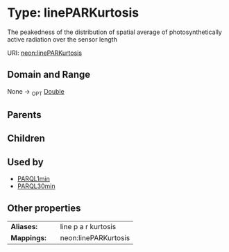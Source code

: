 
# Type: linePARKurtosis


The peakedness of the distribution of  spatial average of photosynthetically active radiation over the sensor length

URI: [neon:linePARKurtosis](https://data.neonscience.org/linePARKurtosis)


## Domain and Range

None ->  <sub>OPT</sub> [Double](types/Double.md)

## Parents


## Children


## Used by

 * [PARQL1min](PARQL1min.md)
 * [PARQL30min](PARQL30min.md)

## Other properties

|  |  |  |
| --- | --- | --- |
| **Aliases:** | | line p a r kurtosis |
| **Mappings:** | | neon:linePARKurtosis |

